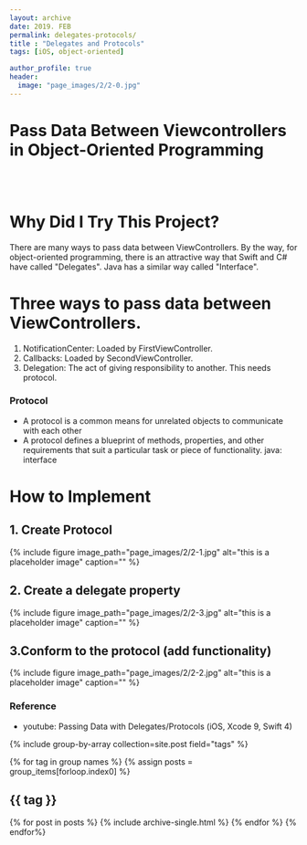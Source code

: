 ```yaml
---
layout: archive
date: 2019. FEB
permalink: delegates-protocols/
title : "Delegates and Protocols"
tags: [iOS, object-oriented]

author_profile: true
header:
  image: "page_images/2/2-0.jpg"
---
```


# Pass Data Between Viewcontrollers in Object-Oriented Programming

<br><br>

# Why Did I Try This Project?

There are many ways to pass data between ViewControllers.
By the way, for object-oriented programming, there is an attractive way that Swift and C# have called "Delegates".
Java has a similar way called "Interface".

# Three ways to pass data between ViewControllers.
1. NotificationCenter: Loaded by FirstViewController.
2. Callbacks: Loaded by SecondViewController.
3. Delegation: The act of giving responsibility to another. This needs protocol.

### Protocol
- A protocol is a common means for unrelated objects to communicate with each other
- A protocol defines a blueprint of methods, properties, and other requirements that suit a particular task or piece of functionality.
java: interface


# How to Implement

## 1. Create Protocol
{% include figure image_path="page_images/2/2-1.jpg" alt="this is a placeholder image" caption="" %}

## 2. Create a delegate property  
{% include figure image_path="page_images/2/2-3.jpg" alt="this is a placeholder image" caption="" %}

## 3.Conform to the protocol (add functionality)
{% include figure image_path="page_images/2/2-2.jpg" alt="this is a placeholder image" caption="" %}


### Reference
- youtube: Passing Data with Delegates/Protocols (iOS, Xcode 9, Swift 4)

{% include group-by-array collection=site.post field="tags" %}

{% for tag in group names %}
  {% assign posts = group_items[forloop.index0] %}
  <h2 id="{{ tag | slugify }} class="archive_subtitle">{{ tag }}</h2>
  {% for post in posts %}
    {% include archive-single.html %}
  {% endfor %}
{% endfor%}
